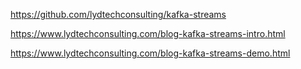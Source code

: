 

https://github.com/lydtechconsulting/kafka-streams

https://www.lydtechconsulting.com/blog-kafka-streams-intro.html

https://www.lydtechconsulting.com/blog-kafka-streams-demo.html


